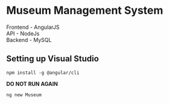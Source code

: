 # Museum Management System

Frontend - AngularJS\
API - NodeJs\
Backend - MySQL

## Setting up Visual Studio

```
npm install -g @angular/cli
```

**DO NOT RUN AGAIN**
```
ng new Museum 
```